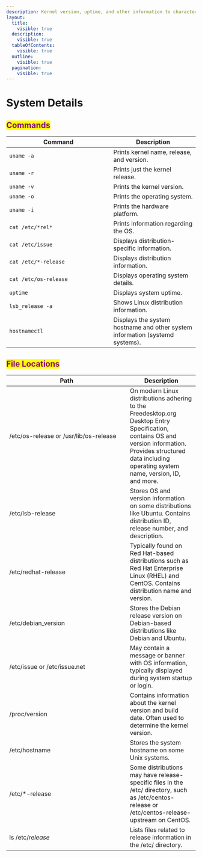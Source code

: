 ```yaml
---
description: Kernel version, uptime, and other information to characterize the system.
layout:
  title:
    visible: true
  description:
    visible: true
  tableOfContents:
    visible: true
  outline:
    visible: true
  pagination:
    visible: true
---
```


# System Details

## <mark style="color:purple;">Commands</mark>

<table data-header-hidden data-full-width="true"><thead><tr><th width="261">Command</th><th>Description</th></tr></thead><tbody><tr><td><code>uname -a</code></td><td>Prints kernel name, release, and version.</td></tr><tr><td><code>uname -r</code></td><td>Prints just the kernel release.</td></tr><tr><td><code>uname -v</code></td><td>Prints the kernel version.</td></tr><tr><td><code>uname -o</code></td><td>Prints the operating system.</td></tr><tr><td><code>uname -i</code></td><td>Prints the hardware platform.</td></tr><tr><td><code>cat /etc/*rel*</code></td><td>Prints information regarding the OS.</td></tr><tr><td><code>cat /etc/issue</code></td><td>Displays distribution-specific information.</td></tr><tr><td><code>cat /etc/*-release</code></td><td>Displays distribution information.</td></tr><tr><td><code>cat /etc/os-release</code></td><td>Displays operating system details.</td></tr><tr><td><code>uptime</code></td><td>Displays system uptime.</td></tr><tr><td><code>lsb_release -a</code></td><td>Shows Linux distribution information.</td></tr><tr><td><code>hostnamectl</code></td><td>Displays the system hostname and other system information (systemd systems).</td></tr></tbody></table>

## <mark style="color:purple;">File Locations</mark>

<table data-header-hidden data-full-width="true"><thead><tr><th width="305">Path</th><th>Description</th></tr></thead><tbody><tr><td>/etc/os-release or /usr/lib/os-release</td><td>On modern Linux distributions adhering to the Freedesktop.org Desktop Entry Specification, contains OS and version information. Provides structured data including operating system name, version, ID, and more.</td></tr><tr><td>/etc/lsb-release</td><td>Stores OS and version information on some distributions like Ubuntu. Contains distribution ID, release number, and description.</td></tr><tr><td>/etc/redhat-release</td><td>Typically found on Red Hat-based distributions such as Red Hat Enterprise Linux (RHEL) and CentOS. Contains distribution name and version.</td></tr><tr><td>/etc/debian_version</td><td>Stores the Debian release version on Debian-based distributions like Debian and Ubuntu.</td></tr><tr><td>/etc/issue or /etc/issue.net</td><td>May contain a message or banner with OS information, typically displayed during system startup or login.</td></tr><tr><td>/proc/version</td><td>Contains information about the kernel version and build date. Often used to determine the kernel version.</td></tr><tr><td>/etc/hostname</td><td>Stores the system hostname on some Unix systems.</td></tr><tr><td>/etc/*-release</td><td>Some distributions may have release-specific files in the /etc/ directory, such as /etc/centos-release or /etc/centos-release-upstream on CentOS.</td></tr><tr><td>ls /etc/<em>release</em></td><td>Lists files related to release information in the /etc/ directory.</td></tr></tbody></table>

